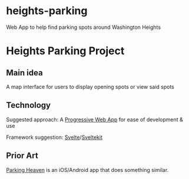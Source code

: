 # heights-parking
Web App to help find parking spots around Washington Heights

# Heights Parking Project

## Main idea
A map interface for users to display opening spots or view said spots

## Technology

Suggested approach: A [Progressive Web App](https://web.dev/progressive-web-apps/) for ease of development & use

Framework suggestion: [Svelte](https://svelte.dev/)/[Sveltekit](https://kit.svelte.dev/)

## Prior Art

[Parking Heaven](https://parkingheaven.com/) is an iOS/Android app that does something similar. 